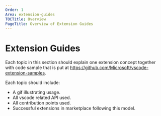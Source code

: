 ```yaml
---
Order: 1
Area: extension-guides
TOCTitle: Overview
PageTitle: Overview of Extension Guides
---
```


# Extension Guides



Each topic in this section should explain one extension concept together with code sample that is put at https://github.com/Microsoft/vscode-extension-samples.

Each topic should include:

- A gif illustrating usage.
- All vscode related API used.
- All contribution points used.
- Successful extensions in marketplace following this model.